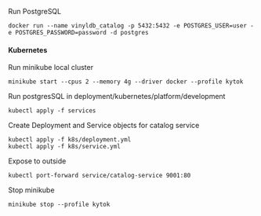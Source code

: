 Run PostgreSQL
```shell
docker run --name vinyldb_catalog -p 5432:5432 -e POSTGRES_USER=user -e POSTGRES_PASSWORD=password -d postgres
```

#### Kubernetes
Run minikube local cluster
```shell
minikube start --cpus 2 --memory 4g --driver docker --profile kytok
```
Run postgresSQL in deployment/kubernetes/platform/development
```shell
kubectl apply -f services
```
Create Deployment and Service objects for catalog service
```shell
kubectl apply -f k8s/deployment.yml
kubectl apply -f k8s/service.yml
```
Expose to outside
```shell
kubectl port-forward service/catalog-service 9001:80
```
Stop minikube
```shell
minikube stop --profile kytok
```